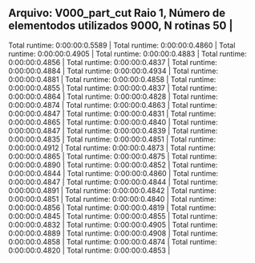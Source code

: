 Arquivo: V000_part_cut Raio 1, Número de elementodos utilizados 9000, N rotinas 50 |
-----------------------------------------------------------------------------------
Total runtime: 0:00:00:0.5589 |
Total runtime: 0:00:00:0.4860 |
Total runtime: 0:00:00:0.4905 |
Total runtime: 0:00:00:0.4883 |
Total runtime: 0:00:00:0.4856 |
Total runtime: 0:00:00:0.4837 |
Total runtime: 0:00:00:0.4884 |
Total runtime: 0:00:00:0.4934 |
Total runtime: 0:00:00:0.4881 |
Total runtime: 0:00:00:0.4858 |
Total runtime: 0:00:00:0.4855 |
Total runtime: 0:00:00:0.4837 |
Total runtime: 0:00:00:0.4864 |
Total runtime: 0:00:00:0.4828 |
Total runtime: 0:00:00:0.4874 |
Total runtime: 0:00:00:0.4863 |
Total runtime: 0:00:00:0.4847 |
Total runtime: 0:00:00:0.4831 |
Total runtime: 0:00:00:0.4865 |
Total runtime: 0:00:00:0.4840 |
Total runtime: 0:00:00:0.4847 |
Total runtime: 0:00:00:0.4839 |
Total runtime: 0:00:00:0.4835 |
Total runtime: 0:00:00:0.4851 |
Total runtime: 0:00:00:0.4912 |
Total runtime: 0:00:00:0.4873 |
Total runtime: 0:00:00:0.4865 |
Total runtime: 0:00:00:0.4875 |
Total runtime: 0:00:00:0.4890 |
Total runtime: 0:00:00:0.4852 |
Total runtime: 0:00:00:0.4844 |
Total runtime: 0:00:00:0.4860 |
Total runtime: 0:00:00:0.4847 |
Total runtime: 0:00:00:0.4844 |
Total runtime: 0:00:00:0.4891 |
Total runtime: 0:00:00:0.4842 |
Total runtime: 0:00:00:0.4851 |
Total runtime: 0:00:00:0.4840 |
Total runtime: 0:00:00:0.4856 |
Total runtime: 0:00:00:0.4819 |
Total runtime: 0:00:00:0.4845 |
Total runtime: 0:00:00:0.4855 |
Total runtime: 0:00:00:0.4832 |
Total runtime: 0:00:00:0.4905 |
Total runtime: 0:00:00:0.4889 |
Total runtime: 0:00:00:0.4908 |
Total runtime: 0:00:00:0.4858 |
Total runtime: 0:00:00:0.4874 |
Total runtime: 0:00:00:0.4820 |
Total runtime: 0:00:00:0.4853 |
